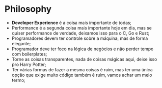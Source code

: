 # Philosophy

* **Developer Experience** é a coisa mais importante de todas;
* Performance é a segunda coisa mais importante hoje em dia, mas se quiser performance de verdade, deixamos isso para o C, Go e Rust;
* Programadores devem ter controle sobre a máquina, mas de forma elegante;
* Programador deve ter foco na lógica de negócios e não perder tempo com boilerplates;
* Torne as coisas transparentes, nada de coisas mágicas aqui, deixe isso pro Harry Potter;
* Ter várias formas de fazer a mesma coisas é ruim, mas ter uma única opção que exige muito código também é ruim, vamos achar um meio termo;
